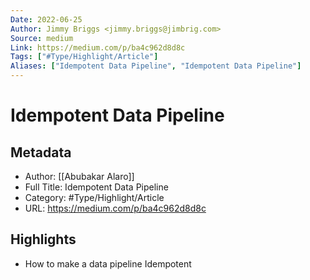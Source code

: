 ```yaml
---
Date: 2022-06-25
Author: Jimmy Briggs <jimmy.briggs@jimbrig.com>
Source: medium
Link: https://medium.com/p/ba4c962d8d8c
Tags: ["#Type/Highlight/Article"]
Aliases: ["Idempotent Data Pipeline", "Idempotent Data Pipeline"]
---
```

# Idempotent Data Pipeline

## Metadata
- Author: [[Abubakar Alaro]]
- Full Title: Idempotent Data Pipeline
- Category: #Type/Highlight/Article
- URL: https://medium.com/p/ba4c962d8d8c

## Highlights
- How to make a data pipeline Idempotent
